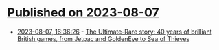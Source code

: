 # [Published on 2023-08-07](index.md)

* [2023-08-07, 16:36:26](https://lobste.rs/s/m7unou/ultimate_rare_story_40_years_brilliant) - [The Ultimate-Rare story: 40 years of brilliant British games, from Jetpac and GoldenEye to Sea of Thieves](https://www.theguardian.com/games/2023/aug/07/ultimate-rare-40-years-british-videogames-jet-pac-goldeneye-sea-of-thieves)
